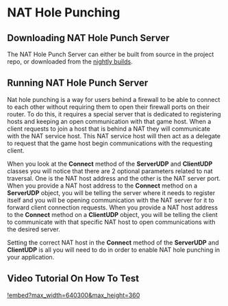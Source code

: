 # NAT Hole Punching

## Downloading NAT Hole Punch Server

The NAT Hole Punch Server can either be built from source in the project repo, or downloaded from the [nightly builds](https://fnr.rumstein.eu/).

## Running NAT Hole Punch Server

Nat hole punching is a way for users behind a firewall to be able to connect to each other without requiring them to open their firewall ports on their router. To do this, it requires a special server that is dedicated to registering hosts and keeping an open communication with that game host. When a client requests to join a host that is behind a NAT they will communicate with the NAT service host. This NAT service host will then act as a delegate to request that the game host begin communications with the requesting client.

When you look at the **Connect** method of the **ServerUDP** and **ClientUDP** classes you will notice that there are 2 optional parameters related to nat traversal. One is the NAT host address and the other is the NAT server port. When you provide a NAT host address to the **Connect** method on a **ServerUDP** object, you will be telling the server where it needs to register itself and you will be opening communication with the NAT server for it to forward client connection requests. When you provide a NAT host address to the **Connect** method on a **ClientUDP** object, you will be telling the client to communicate with that specific NAT host to open communications with the desired server.

Setting the correct NAT host in the **Connect** method of the **ServerUDP** and **ClientUDP** is all you will need to do in order to enable NAT hole punching in your application.

## Video Tutorial On How To Test

[!embed?max\_width=640300&max\_height=360](https://www.youtube.com/watch?v=AbZX8GchHS4)

